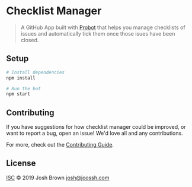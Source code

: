 # Checklist Manager

> A GitHub App built with [Probot](https://github.com/probot/probot) that helps you manage checklists of issues and automatically tick them once those isues have been closed.

## Setup

```sh
# Install dependencies
npm install

# Run the bot
npm start
```

## Contributing

If you have suggestions for how checklist manager could be improved, or want to report a bug, open an issue! We'd love all and any contributions.

For more, check out the [Contributing Guide](CONTRIBUTING.md).

## License

[ISC](LICENSE) © 2019 Josh Brown <josh@joossh.com>
